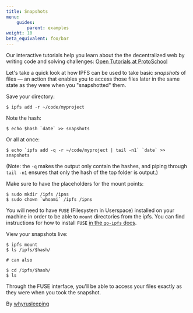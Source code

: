 ```yaml
---
title: Snapshots
menu:
    guides:
        parent: examples
weight: 10
beta_equivalent: foo/bar
---
```


<div class="alert alert-info">
Our interactive tutorials help you learn about the the decentralized web by writing code and solving challenges:
<a class="button button-primary" href="https://proto.school/#/tutorials" role="button" target="_blank">Open Tutorials at ProtoSchool</a> &nbsp;<i class="fa fa-external-link-square-alt"></i>
</div>

Let's take a quick look at how IPFS can be used to take basic *snapshots* of files — an action that enables you to access those files later in the same state as they were when you "snapshotted" them.

Save your directory:
```
$ ipfs add -r ~/code/myproject
```

Note the hash:
```
$ echo $hash `date` >> snapshots
```


Or all at once:
```
$ echo `ipfs add -q -r ~/code/myproject | tail -n1` `date` >> snapshots
```
(Note: the `-q` makes the output only contain the hashes, and piping through
`tail -n1` ensures that only the hash of the top folder is output.)

Make sure to have the placeholders for the mount points:
```
$ sudo mkdir /ipfs /ipns
$ sudo chown `whoami` /ipfs /ipns
```

You will need to have `FUSE` (Filesystem in Userspace) installed on your machine in order to be able to `mount` directories from the ipfs. You can find instructions for how to install `FUSE` [in the `go-ipfs` docs](https://github.com/ipfs/go-ipfs/blob/master/docs/fuse.md).


View your snapshots live:
```
$ ipfs mount
$ ls /ipfs/$hash/

# can also

$ cd /ipfs/$hash/
$ ls
```

Through the FUSE interface, you'll be able to access your files exactly as
they were when you took the snapshot.

By [whyrusleeping](http://github.com/whyrusleeping)
